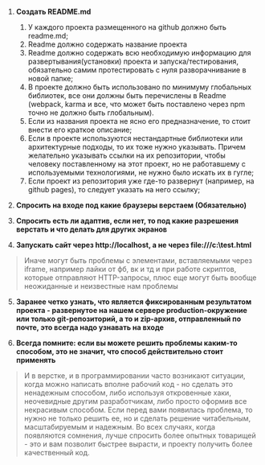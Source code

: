 1. **Создать README.md**
    1. У каждого проекта размещенного на github должно быть readme.md;
    2. Readme должно содержать название проекта
    3. Readme должно содержать всю необходимую информацию для развертывания(установки) проекта и запуска/тестирования, обязательно самим протестировать с нуля разворачнивание в новой папке;
    4. В проекте должно быть использовано по минимуму глобальных библиотек, все они должны быть перечислены в Readme (webpack, karma и все, что может быть поставлено через npm точно не должно быть глобальным).
    5. Если из названия проекта не ясно его предназначение, то стоит внести его краткое описание;
    6. Если в проекте используются нестандартные библиотеки или архитектурные подходы, то их тоже нужно указывать. Причем желательно указывать ссылки на их репозитории, чтобы человеку поставленному на этот проект, но не работавшему с используемыми технологиями, не нужно было искать их в гугле;
    7. Если проект из репозитория уже где-то развернут (например, на github pages), то следует указать на него ссылку; 

2. **Спросить на входе под какие браузеры верстаем (Обязательно)**

3. **Спросить есть ли адаптив, если нет, то под какие разрешения верстать и что делать для других экранов**

4. **Запускать сайт через http://localhost, а не через file:///c:\test.html**
  > Иначе могут быть проблемы с элементами, вставляемыми через iframe, например лайки от фб, вк и тд и при работе скриптов, которые отправляют HTTP-запросы, плюс еще могут быть вообще неожиданные и неизвестные нам проблемы
5. **Заранее четко узнать, что является фиксированным результатом проекта - развернутое на нашем сервере production-окружение или только git-репозиторий, а то и zip-архив, отправленный по почте, это всегда надо узнавать на входе**

6. **Всегда помните: если вы можете решить проблемы каким-то способом, это не значит, что способ действительно стоит применять**
  > И в верстке, и в программировании часто возникают ситуации, когда можно написать вполне рабочий код - но сделать это ненадежным способом, либо используя откровенные хаки, неочевидные другим разработчикам, либо просто оформив все некрасивым способом. Если перед вами появилась проблема, то нужно не только решить ее, но и сделать решение читабельным, масштабируемым и надежным. Во всех случаях, когда появляются сомнения, лучше спросить более опытных товарищей - это и вам позволит быстрее вырасти, и проекту получить более качественный код.
